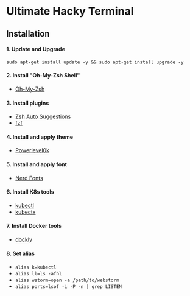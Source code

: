 # Ultimate Hacky Terminal

## Installation

#### 1. Update and Upgrade
`sudo apt-get install update -y && sudo apt-get install upgrade -y`

#### 2. Install "Oh-My-Zsh Shell"
- [Oh-My-Zsh](https://github.com/ohmyzsh/ohmyzsh)

#### 3. Install plugins
- [Zsh Auto Suggestions](https://github.com/zsh-users/zsh-autosuggestions)
- [fzf](https://github.com/junegunn/fzf)

#### 4. Install and apply theme
- [Powerlevel0k](https://github.com/romkatv/powerlevel10k)

#### 5. Install and apply font
- [Nerd Fonts](https://github.com/ryanoasis/nerd-fonts)

#### 6. Install K8s tools
- [kubectl](https://kubernetes.io/docs/tasks/tools/install-kubectl/)
- [kubectx](https://github.com/ahmetb/kubectx)

#### 7. Install Docker tools
- [dockly](https://github.com/lirantal/dockly)

#### 8. Set alias
- `alias k=kubectl`
- `alias ll=ls -afhl`
- `alias wstorm=open -a /path/to/webstorm `
- `alias ports=lsof -i -P -n | grep LISTEN`
